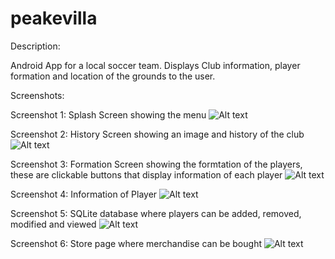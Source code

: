 # peakevilla

Description:

Android App for a local soccer team. Displays Club information, player formation and location of the grounds to the user.

Screenshots:

Screenshot 1: Splash Screen showing the menu
![Alt text](Screenshots/menu.png?raw=true "Menu")

Screenshot 2: History Screen showing an image and history of the club
![Alt text](Screenshots/history.png?raw=true "History")

Screenshot 3: Formation Screen showing the formtation of the players, these are clickable buttons that display information of each player
![Alt text](Screenshots/formation.png?raw=true "Formation")

Screenshot 4: Information of Player
![Alt text](Screenshots/player.png?raw=true "Player")

Screenshot 5: SQLite database where players can be added, removed, modified and viewed
![Alt text](Screenshots/db.png?raw=true "Database")

Screenshot 6: Store page where merchandise can be bought
![Alt text](Screenshots/store.png?raw=true "Store")

